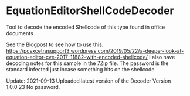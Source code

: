 # EquationEditorShellCodeDecoder
Tool to decode the encoded Shellcode of this type found in office documents

See the Blogpost to see how to use this.
https://pcsxcetrasupport3.wordpress.com/2019/05/22/a-deeper-look-at-equation-editor-cve-2017-11882-with-encoded-shellcode/
I also have decoding notes for this sample in the 7Zip file.
The password is the standard infected just incase something hits on the shellcode.

Update: 2021-09-13 Uploaded latest version of the Decoder Version 1.0.0.23  No password.
